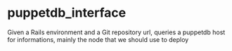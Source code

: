 puppetdb_interface
==================
Given a Rails environment and a Git repository url, queries a puppetdb host for informations, mainly the node that we should use to deploy 
